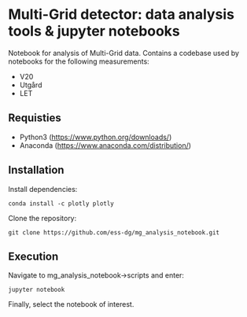 # Multi-Grid detector: data analysis tools & jupyter notebooks

Notebook for analysis of Multi-Grid data. Contains a codebase used by notebooks for the following measurements:

- V20
- Utgård
- LET

## Requisties
- Python3 (https://www.python.org/downloads/)
- Anaconda (https://www.anaconda.com/distribution/)

## Installation
Install dependencies:
```
conda install -c plotly plotly
```

Clone the repository:
```
git clone https://github.com/ess-dg/mg_analysis_notebook.git
```

## Execution
Navigate to mg_analysis_notebook->scripts and enter:
```
jupyter notebook
```
Finally, select the notebook of interest.
